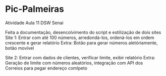 # Pic-Palmeiras
Atividade Aula 11 DSW Senai

Feita a documentação, desencolvimento do script e estilização de dois sites
Site 1: Entrar com até 100 números, arredondá-los, ordená-los em ordem crescente e gerar relatório
Extra: Botão para gerar números aletóriamente, botão movível

Site 2: Entrar com dados de clientes, verificar limite, exibir relatório
Extra: Geração de limite com números aleatórios, integração com API dos Correios para pegar endereço comlpeto
